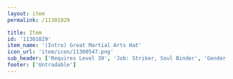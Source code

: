 ```yaml
---
layout: item
permalink: /11301029

title: Item
id: '11301029'
item_name: '(Intro) Great Martial Arts Hat'
icon_url: 'item/icon/11300547.png'
sub_header: ['Requires Level 39', 'Job: Striker, Soul Binder', 'Gender: All']
footer: ['Untradable']
---
```

